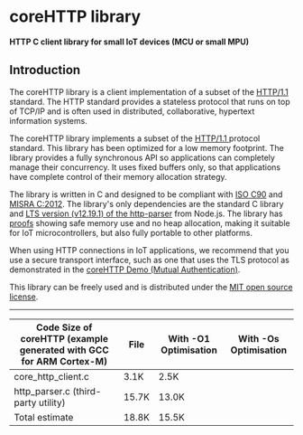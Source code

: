 # coreHTTP library<a name="core-http"></a>

**HTTP C client library for small IoT devices \(MCU or small MPU\)**

## Introduction<a name="core-http-introduction"></a>

The coreHTTP library is a client implementation of a subset of the [HTTP/1\.1](https://en.wikipedia.org/wiki/Hypertext_Transfer_Protocol) standard\. The HTTP standard provides a stateless protocol that runs on top of TCP/IP and is often used in distributed, collaborative, hypertext information systems\.

The coreHTTP library implements a subset of the [HTTP/1\.1 ](https://tools.ietf.org/html/rfc2616) protocol standard\. This library has been optimized for a low memory footprint\. The library provides a fully synchronous API so applications can completely manage their concurrency\. It uses fixed buffers only, so that applications have complete control of their memory allocation strategy\.

The library is written in C and designed to be compliant with [ISO C90](https://en.wikipedia.org/wiki/ANSI_C#C90) and [MISRA C:2012](https://www.misra.org.uk/MISRAHome/MISRAC2012/tabid/196/Default.aspx)\. The library's only dependencies are the standard C library and [LTS version \(v12\.19\.1\) of the http\-parser](https://github.com/nodejs/node/tree/v12.19.1/deps/http_parser) from Node\.js\. The library has [proofs](https://www.cprover.org/cbmc/) showing safe memory use and no heap allocation, making it suitable for IoT microcontrollers, but also fully portable to other platforms\.

When using HTTP connections in IoT applications, we recommend that you use a secure transport interface, such as one that uses the TLS protocol as demonstrated in the  [coreHTTP Demo \(Mutual Authentication\)](https://www.freertos.org/http/http-demo-with-tls-mutual-authentication.html)\.

This library can be freely used and is distributed under the [MIT open source license](https://freertos.org/a00114.html)\.


****  

| Code Size of coreHTTP \(example generated with GCC for ARM Cortex\-M\) | File | With \-O1 Optimisation | With \-Os Optimisation | 
| --- | --- | --- | --- | 
| core\_http\_client\.c | 3\.1K | 2\.5K | 
| http\_parser\.c \(third\-party utility\) | 15\.7K | 13\.0K | 
| Total estimate | 18\.8K | 15\.5K | 